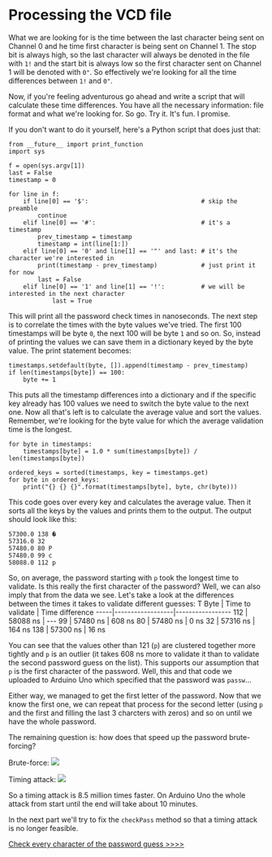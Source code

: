 # Processing the VCD file
What we are looking for is the time between the last character being sent on Channel 0 and he time first character is being sent on Channel 1. The stop bit is always high, so the last character will always be denoted in the file with `1!` and the start bit is always low so the first character sent on Channel 1 will be denoted with `0"`. So effectively we're looking for all the time differences between `1!` and `0"`.

Now, if you're feeling adventurous go ahead and write a script that will calculate these time differences. You have all the necessary information: file format and what we're looking for. So go. Try it. It's fun. I promise.

If you don't want to do it yourself, here's a Python script that does just that:

```
from __future__ import print_function
import sys

f = open(sys.argv[1])
last = False
timestamp = 0

for line in f:
    if line[0] == '$':                               # skip the preamble
        continue
    elif line[0] == '#':                             # it's a timestamp
        prev_timestamp = timestamp
        timestamp = int(line[1:])
    elif line[0] == '0' and line[1] == '"' and last: # it's the character we're interested in
        print(timestamp - prev_timestamp)            # just print it for now
        last = False
    elif line[0] == '1' and line[1] == '!':          # we will be interested in the next character
            last = True
```

This will print all the password check times in nanoseconds. The next step is to correlate the times with the byte values we've tried. The first 100 timestamps will be byte `0`, the next 100 will be byte `1` and so on. So, instead of printing the values we can save them in a dictionary keyed by the byte value. The print statement becomes:

```
timestamps.setdefault(byte, []).append(timestamp - prev_timestamp)
if len(timestamps[byte]) == 100:
    byte += 1
```

This puts all the timestamp differences into a dictionary and if the specific key already has 100 values we need to switch the byte value to the next one. Now all that's left is to calculate the average value and sort the values. Remember, we're looking for the byte value for which the average validation time is the longest.

```
for byte in timestamps:
    timestamps[byte] = 1.0 * sum(timestamps[byte]) / len(timestamps[byte])

ordered_keys = sorted(timestamps, key = timestamps.get)
for byte in ordered_keys:
    print("{} {} {}".format(timestamps[byte], byte, chr(byte)))
```

This code goes over every key and calculates the average value. Then it sorts all the keys by the values and prints them to the output. The output should look like this:

```
57300.0 138 �
57316.0 32  
57480.0 80 P
57480.0 99 c
58088.0 112 p
```

So, on average, the password starting with `p` took the longest time to validate. Is this really the first character of the password? Well, we can also imply that from the data we see. Let's take a look at the differences between the times it takes to validate different guesses:
T
Byte | Time to validate | Time difference 
-----|------------------|-----------------
112 | 58088 ns | ---
99  | 57480 ns | 608 ns
80  | 57480 ns | 0 ns
32  | 57316 ns | 164 ns
138 | 57300 ns | 16 ns

You can see that the values other than 121 (`p`) are clustered together more tightly and `p` is an outlier (it takes 608 ns more to validate it than to validate the second password guess on the list). This supports our assumption that `p` is the first character of the password. Well, this and that code we uploaded to Arduino Uno which specified that the password was `passw`...

Either way, we managed to get the first letter of the password. Now that we know the first one, we can repeat that process for the second letter (using `p` and the first and filling the last 3 charcters with zeros) and so on until we have the whole password.

The remaining question is: how does that speed up the password brute-forcing?

Brute-force: <img src="https://render.githubusercontent.com/render/math?math=256^5 = 1,099,511,627,776">

Timing attack: <img src="https://render.githubusercontent.com/render/math?math=(256 * 100) * 5 = 128,000">

So a timing attack is 8.5 million times faster. On Arduino Uno the whole attack from start until the end will take about 10 minutes.

In the next part we'll try to fix the `checkPass` method so that a timing attack is no longer feasible.

[Check every character of the password guess >>>>](power.md)
